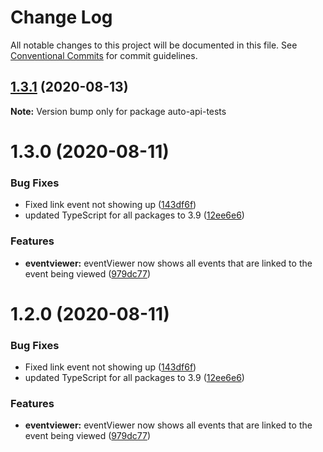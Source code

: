 # Change Log

All notable changes to this project will be documented in this file.
See [Conventional Commits](https://conventionalcommits.org) for commit guidelines.

## [1.3.1](http://github.com//cap-md089/capunit-com-v6/compare/auto-api-tests@1.3.0...auto-api-tests@1.3.1) (2020-08-13)

**Note:** Version bump only for package auto-api-tests





# 1.3.0 (2020-08-11)


### Bug Fixes

* Fixed link event not showing up ([143df6f](http://github.com//cap-md089/capunit-com-v6/commit/143df6f6daaf7975fff3e58c68c888a226d8b31a))
* updated TypeScript for all packages to 3.9 ([12ee6e6](http://github.com//cap-md089/capunit-com-v6/commit/12ee6e67d9669d73d849791cf22637357dd4ae30))


### Features

* **eventviewer:** eventViewer now shows all events that are linked to the event being viewed ([979dc77](http://github.com//cap-md089/capunit-com-v6/commit/979dc771ed2b4ce4c652536ea589c0c1de64d3ac))





# 1.2.0 (2020-08-11)


### Bug Fixes

* Fixed link event not showing up ([143df6f](http://github.com//cap-md089/capunit-com-v6/commit/143df6f6daaf7975fff3e58c68c888a226d8b31a))
* updated TypeScript for all packages to 3.9 ([12ee6e6](http://github.com//cap-md089/capunit-com-v6/commit/12ee6e67d9669d73d849791cf22637357dd4ae30))


### Features

* **eventviewer:** eventViewer now shows all events that are linked to the event being viewed ([979dc77](http://github.com//cap-md089/capunit-com-v6/commit/979dc771ed2b4ce4c652536ea589c0c1de64d3ac))
